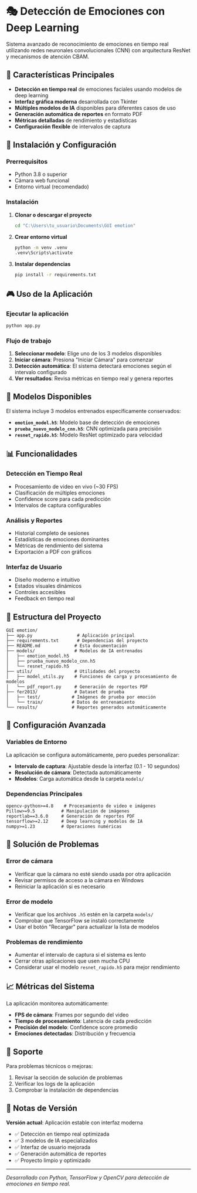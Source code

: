 # 🎭 Detección de Emociones con Deep Learning

Sistema avanzado de reconocimiento de emociones en tiempo real utilizando redes neuronales convolucionales (CNN) con arquitectura ResNet y mecanismos de atención CBAM.

## 🌟 Características Principales

- **Detección en tiempo real** de emociones faciales usando modelos de deep learning
- **Interfaz gráfica moderna** desarrollada con Tkinter
- **Múltiples modelos de IA** disponibles para diferentes casos de uso
- **Generación automática de reportes** en formato PDF
- **Métricas detalladas** de rendimiento y estadísticas
- **Configuración flexible** de intervalos de captura

## 🚀 Instalación y Configuración

### Prerrequisitos
- Python 3.8 o superior
- Cámara web funcional
- Entorno virtual (recomendado)

### Instalación

1. **Clonar o descargar el proyecto**
   ```bash
   cd "C:\Users\tu_usuario\Documents\GUI emotion"
   ```

2. **Crear entorno virtual**
   ```bash
   python -m venv .venv
   .venv\Scripts\activate
   ```

3. **Instalar dependencias**
   ```bash
   pip install -r requirements.txt
   ```

## 🎮 Uso de la Aplicación

### Ejecutar la aplicación
```bash
python app.py
```

### Flujo de trabajo
1. **Seleccionar modelo**: Elige uno de los 3 modelos disponibles
2. **Iniciar cámara**: Presiona "Iniciar Cámara" para comenzar
3. **Detección automática**: El sistema detectará emociones según el intervalo configurado
4. **Ver resultados**: Revisa métricas en tiempo real y genera reportes

## 🧪 Modelos Disponibles

El sistema incluye 3 modelos entrenados específicamente conservados:

- **`emotion_model.h5`**: Modelo base de detección de emociones
- **`prueba_nuevo_modelo_cnn.h5`**: CNN optimizada para precisión
- **`resnet_rapido.h5`**: Modelo ResNet optimizado para velocidad

## 📊 Funcionalidades

### Detección en Tiempo Real
- Procesamiento de video en vivo (~30 FPS)
- Clasificación de múltiples emociones
- Confidence score para cada predicción
- Intervalos de captura configurables

### Análisis y Reportes
- Historial completo de sesiones
- Estadísticas de emociones dominantes
- Métricas de rendimiento del sistema
- Exportación a PDF con gráficos

### Interfaz de Usuario
- Diseño moderno e intuitivo
- Estados visuales dinámicos
- Controles accesibles
- Feedback en tiempo real

## 📁 Estructura del Proyecto

```
GUI emotion/
├── app.py                 # Aplicación principal
├── requirements.txt       # Dependencias del proyecto
├── README.md             # Esta documentación
├── models/               # Modelos de IA entrenados
│   ├── emotion_model.h5
│   ├── prueba_nuevo_modelo_cnn.h5
│   └── resnet_rapido.h5
├── utils/                # Utilidades del proyecto
│   ├── model_utils.py    # Funciones de carga y procesamiento de modelos
│   └── pdf_report.py     # Generación de reportes PDF
├── fer2013/              # Dataset de prueba
│   ├── test/            # Imágenes de prueba por emoción
│   └── train/           # Datos de entrenamiento
└── results/             # Reportes generados automáticamente
```

## 🔧 Configuración Avanzada

### Variables de Entorno
La aplicación se configura automáticamente, pero puedes personalizar:

- **Intervalo de captura**: Ajustable desde la interfaz (0.1 - 10 segundos)
- **Resolución de cámara**: Detectada automáticamente
- **Modelos**: Carga automática desde la carpeta `models/`

### Dependencias Principales
```
opencv-python>=4.8    # Procesamiento de video e imágenes
Pillow>=9.5          # Manipulación de imágenes
reportlab==3.6.0     # Generación de reportes PDF
tensorflow>=2.12     # Deep learning y modelos de IA
numpy>=1.23          # Operaciones numéricas
```

## 🐛 Solución de Problemas

### Error de cámara
- Verificar que la cámara no esté siendo usada por otra aplicación
- Revisar permisos de acceso a la cámara en Windows
- Reiniciar la aplicación si es necesario

### Error de modelo
- Verificar que los archivos `.h5` estén en la carpeta `models/`
- Comprobar que TensorFlow se instaló correctamente
- Usar el botón "Recargar" para actualizar la lista de modelos

### Problemas de rendimiento
- Aumentar el intervalo de captura si el sistema es lento
- Cerrar otras aplicaciones que usen mucha CPU
- Considerar usar el modelo `resnet_rapido.h5` para mejor rendimiento

## 📈 Métricas del Sistema

La aplicación monitorea automáticamente:
- **FPS de cámara**: Frames por segundo del video
- **Tiempo de procesamiento**: Latencia de cada predicción
- **Precisión del modelo**: Confidence score promedio
- **Emociones detectadas**: Distribución y frecuencia

## 🤝 Soporte

Para problemas técnicos o mejoras:
1. Revisar la sección de solución de problemas
2. Verificar los logs de la aplicación
3. Comprobar la instalación de dependencias

## 📝 Notas de Versión

**Versión actual**: Aplicación estable con interfaz moderna
- ✅ Detección en tiempo real optimizada
- ✅ 3 modelos de IA especializados
- ✅ Interfaz de usuario mejorada
- ✅ Generación automática de reportes
- ✅ Proyecto limpio y optimizado

---

*Desarrollado con Python, TensorFlow y OpenCV para detección de emociones en tiempo real.*